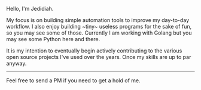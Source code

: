 Hello, I'm Jedidiah. 

My focus is on building simple automation tools to improve my day-to-day workflow. I also enjoy building ~tiny~ useless programs for the sake of fun, so you may see some of those.
Currently I am working with Golang but you may see some Python here and there.

It is my intention to eventually begin actively contributing to the various open source projects I've used over the years. Once my skills are up to par anyway.

---

Feel free to send a PM if you need to get a hold of me.
